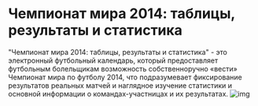 Чемпионат мира 2014: таблицы, результаты и статистика
===========================================
"Чемпионат мира 2014: таблицы, результаты и статистика" - это электронный футбольный календарь, который предоставляет футбольным болельщикам возможность собственноручно «вести» Чемпионат мира по футболу 2014, что подразумевает фиксирование результатов реальных матчей и наглядное изучение статистики и основной информации о командах-участницах и их результатах.
![img](https://github.com/VladimirVladimirovich/World-Cup-2014-tables-results-and-statistic/blob/master/img/wc2014.png)
